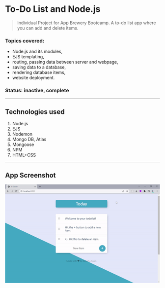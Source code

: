 # To-Do List and Node.js

> Individual Project for App Brewery Bootcamp. A to-do list app where you can add and delete items. 

### Topics covered: 
- Node.js and its modules,
- EJS templating,
- routing, passing data between server and webpage,
- saving data to a database,
- rendering database items,
- website deployment.
  
### Status: inactive, complete

---
## Technologies used
1. Node.js
2. EJS
3. Nodemon
4. Mongo DB, Atlas
5. Mongoose
6. NPM
7. HTML+CSS
---
## App Screenshot
![screenshot](screenshot.gif)
 
   





